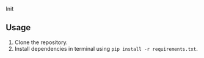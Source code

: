 Init

## Usage

1. Clone the repository.
2. Install dependencies in terminal using `pip install -r requirements.txt`.